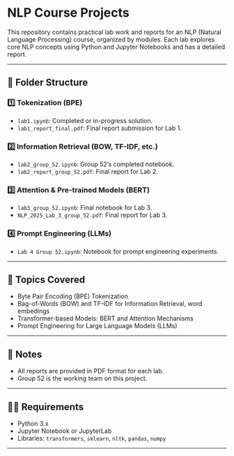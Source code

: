 # NLP Course Projects

This repository contains practical lab work and reports for an NLP (Natural Language Processing) course, organized by modules. Each lab explores core NLP concepts using Python and Jupyter Notebooks and has a detailed report.

---

## 📁 Folder Structure

### 1️⃣ **Tokenization (BPE)**
- `lab1.ipynb`: Completed or in-progress solution.
- `lab1_report_final.pdf`: Final report submission for Lab 1.

### 2️⃣ **Information Retrieval (BOW, TF-IDF, etc.)**
- `lab2_group_52.ipynb`: Group 52’s completed notebook.
- `lab2_report_group_52.pdf`: Final report for Lab 2.

### 3️⃣ **Attention & Pre-trained Models (BERT)**
- `lab3_group_52.ipynb`: Final notebook for Lab 3.
- `NLP_2025_Lab_3_group_52.pdf`: Final report for Lab 3.

### 4️⃣ **Prompt Engineering (LLMs)**
- `Lab 4 Group 52.ipynb`: Notebook for prompt engineering experiments.

---

## 🧠 Topics Covered
- Byte Pair Encoding (BPE) Tokenization
- Bag-of-Words (BOW) and TF-IDF for Information Retrieval, word embedings
- Transformer-based Models: BERT and Attention Mechanisms
- Prompt Engineering for Large Language Models (LLMs)

---

## 📌 Notes
- All reports are provided in PDF format for each lab.
- Group 52 is the working team on this project.

---

## 🧑‍💻 Requirements
- Python 3.x
- Jupyter Notebook or JupyterLab
- Libraries: `transformers`, `sklearn`, `nltk`, `pandas`, `numpy`

---




